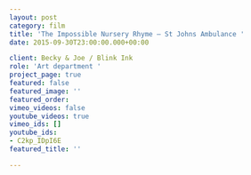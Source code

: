 ```yaml
---
layout: post
category: film
title: 'The Impossible Nursery Rhyme — St Johns Ambulance '
date: 2015-09-30T23:00:00.000+00:00

client: Becky & Joe / Blink Ink
role: 'Art department '
project_page: true
featured: false
featured_image: ''
featured_order: 
vimeo_videos: false
youtube_videos: true
vimeo_ids: []
youtube_ids:
- C2kp_IDpI6E
featured_title: ''

---
```

